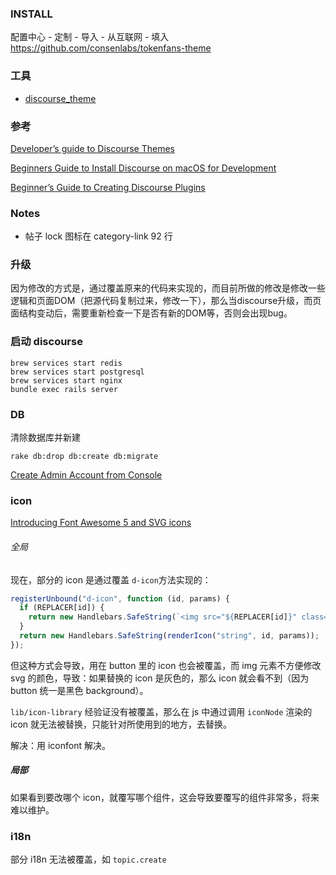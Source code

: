 ### INSTALL

配置中心 - 定制 - 导入 - 从互联网 - 填入 https://github.com/consenlabs/tokenfans-theme


### 工具

- [discourse_theme](https://github.com/discourse/discourse_theme)


### 参考

[Developer’s guide to Discourse Themes](https://meta.discourse.org/t/developer-s-guide-to-discourse-themes/93648)

[Beginners Guide to Install Discourse on macOS for Development](https://meta.discourse.org/t/beginners-guide-to-install-discourse-on-macos-for-development/15772)

[Beginner’s Guide to Creating Discourse Plugins](https://meta.discourse.org/t/beginners-guide-to-creating-discourse-plugins-part-1/30515)

### Notes

- 帖子 lock 图标在 category-link 92 行


### 升级

因为修改的方式是，通过覆盖原来的代码来实现的，而目前所做的修改是修改一些逻辑和页面DOM（把源代码复制过来，修改一下），那么当discourse升级，而页面结构变动后，需要重新检查一下是否有新的DOM等，否则会出现bug。

### 启动 discourse

```
brew services start redis
brew services start postgresql
brew services start nginx
bundle exec rails server
```

### DB

清除数据库并新建
```
rake db:drop db:create db:migrate
```

[Create Admin Account from Console](https://meta.discourse.org/t/create-admin-account-from-console/17274)

### icon

[Introducing Font Awesome 5 and SVG icons](https://meta.discourse.org/t/introducing-font-awesome-5-and-svg-icons/101643)

###### 全局

现在，部分的 icon 是通过覆盖 `d-icon`方法实现的：
```js
registerUnbound("d-icon", function (id, params) {
  if (REPLACER[id]) {
    return new Handlebars.SafeString(`<img src="${REPLACER[id]}" class="svg-icon svg-icon-${id}" />`);
  }
  return new Handlebars.SafeString(renderIcon("string", id, params));
});
```
但这种方式会导致，用在 button 里的 icon 也会被覆盖，而 img 元素不方便修改 svg 的颜色，导致：如果替换的 icon 是灰色的，那么 icon 就会看不到（因为 button 统一是黑色 background）。

`lib/icon-library` 经验证没有被覆盖，那么在 js 中通过调用 `iconNode` 渲染的 icon 就无法被替换，只能针对所使用到的地方，去替换。

解决：用 iconfont 解决。

##### 局部

如果看到要改哪个 icon，就覆写哪个组件，这会导致要覆写的组件非常多，将来难以维护。

### i18n

部分 i18n 无法被覆盖，如 `topic.create`